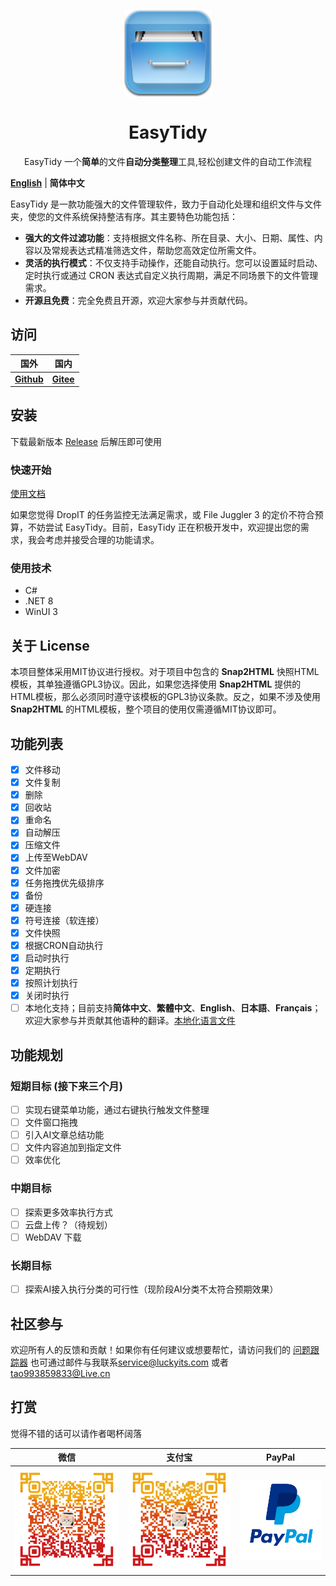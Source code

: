 <p align="center">
<a href="https://github.com/SaboZhang/EasyTidy" target="_blank">
<img align="center" alt="EasyTidy" width="140" src="src/EasyTidy/Assets/icon.png" />
</a>
</p>
<p align="center">
<a href="https://github.com/SaboZhang/EasyTidy/blob/main/LICENSE" target="_self"></a>
<h1 align="center">EasyTidy</h1>
<p align="center">EasyTidy 一个<strong>简单</strong>的文件<strong>自动分类整理</strong>工具,轻松创建文件的自动工作流程
</p>

[**English**](./README_EN.md) | **简体中文**

EasyTidy 是一款功能强大的文件管理软件，致力于自动化处理和组织文件与文件夹，使您的文件系统保持整洁有序。其主要特色功能包括：

- **强大的文件过滤功能**：支持根据文件名称、所在目录、大小、日期、属性、内容以及常规表达式精准筛选文件，帮助您高效定位所需文件。
- **灵活的执行模式**：不仅支持手动操作，还能自动执行。您可以设置延时启动、定时执行或通过 CRON 表达式自定义执行周期，满足不同场景下的文件管理需求。
- **开源且免费**：完全免费且开源，欢迎大家参与并贡献代码。

## 访问

| 国外 | 国内 |
| :--: | :--: |
| **[Github](https://github.com/SaboZhang/EasyTidy)** | **[Gitee](https://gitee.com/tao_SaboZhang/EasyTidy)** |

## 安装

下载最新版本 [Release](https://github.com/SaboZhang/EasyTidy/releases) 后解压即可使用

### 快速开始

[使用文档](https://easytidy.luckyits.com)

如果您觉得 DropIT 的任务监控无法满足需求，或 File Juggler 3 的定价不符合预算，不妨尝试 EasyTidy。目前，EasyTidy 正在积极开发中，欢迎提出您的需求，我会考虑并接受合理的功能请求。

### 使用技术

- C#
- .NET 8
- WinUI 3

## 关于 License

本项目整体采用MIT协议进行授权。对于项目中包含的 **Snap2HTML** 快照HTML模板，其单独遵循GPL3协议。因此，如果您选择使用 **Snap2HTML** 提供的HTML模板，那么必须同时遵守该模板的GPL3协议条款。反之，如果不涉及使用 **Snap2HTML** 的HTML模板，整个项目的使用仅需遵循MIT协议即可。

## 功能列表

- [x] 文件移动
- [x] 文件复制
- [x] 删除
- [x] 回收站
- [x] 重命名
- [x] 自动解压
- [x] 压缩文件
- [x] 上传至WebDAV
- [x] 文件加密
- [x] 任务拖拽优先级排序
- [x] 备份
- [x] 硬连接
- [x] 符号连接（软连接）
- [x] 文件快照
- [x] 根据CRON自动执行
- [x] 启动时执行
- [x] 定期执行
- [x] 按照计划执行
- [x] 关闭时执行
- [ ] 本地化支持；目前支持**简体中文**、**繁體中文**、**English**、**日本語**、**Français**；欢迎大家参与并贡献其他语种的翻译。[本地化语言文件](https://github.com/SaboZhang/EasyTidy/tree/main/src/EasyTidy/MultilingualResources)

## 功能规划

### 短期目标 (接下来三个月)

- [ ] 实现右键菜单功能，通过右键执行触发文件整理
- [ ] 文件窗口拖拽
- [ ] 引入AI文章总结功能
- [ ] 文件内容追加到指定文件
- [ ] 效率优化

### 中期目标

- [ ] 探索更多效率执行方式
- [ ] 云盘上传？（待规划）
- [ ] WebDAV 下载

### 长期目标

- [ ] 探索AI接入执行分类的可行性（现阶段AI分类不太符合预期效果）

## 社区参与

欢迎所有人的反馈和贡献！如果你有任何建议或想要帮忙，请访问我们的 [问题跟踪器](https://github.com/SaboZhang/EasyTidy/issues) 也可通过邮件与我联系<service@luckyits.com> 或者 <tao993859833@Live.cn>

## 打赏

觉得不错的话可以请作者喝杯阔落

| 微信 | 支付宝 | PayPal |
| :--: | :--: | :--: |
| ![wechcatpay](./image/WeChanQR.png) | ![alipay](./image/AliPayQR.png) | <a href="https://www.paypal.me/EasyTidy" target="_blank"><img align="center" alt="EasyTidy" width="280"  src="./image/paypal.png" /></a> |
